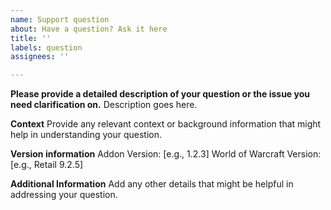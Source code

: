```yaml
---
name: Support question
about: Have a question? Ask it here
title: ''
labels: question
assignees: ''

---
```


**Please provide a detailed description of your question or the issue you need clarification on.**
Description goes here.

**Context**
Provide any relevant context or background information that might help in understanding your question.

**Version information**
Addon Version: [e.g., 1.2.3]
World of Warcraft Version: [e.g., Retail 9.2.5]

**Additional Information**
Add any other details that might be helpful in addressing your question.
